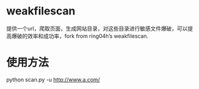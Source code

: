 # weakfilescan
提供一个url，爬取页面，生成网站目录，对这些目录进行敏感文件爆破，可以提高爆破的效率和成功率，fork from ring04h’s weakfilescan.

# 使用方法
python scan.py -u http://www.a.com/
